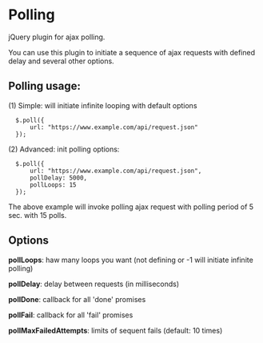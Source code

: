 Polling
=======

jQuery plugin for ajax polling.

You can use this plugin to initiate a sequence of ajax requests with defined delay and several other options.

Polling usage:
--------------

(1) Simple: will initiate infinite looping with default options

      $.poll({
          url: "https://www.example.com/api/request.json"
      });
 
(2) Advanced: init polling options:

      $.poll({
          url: "https://www.example.com/api/request.json",
          pollDelay: 5000,
          pollLoops: 15
      });

The above example will invoke polling ajax request with polling period of 5 sec.
with 15 polls.

Options
-------

**pollLoops**:
haw many loops you want (not defining or -1 will initiate infinite polling)


**pollDelay**:
delay between requests (in milliseconds)


**pollDone**:
callback for all 'done' promises


**pollFail**:
callback for all 'fail' promises


**pollMaxFailedAttempts**:
limits of sequent fails (default: 10 times)
